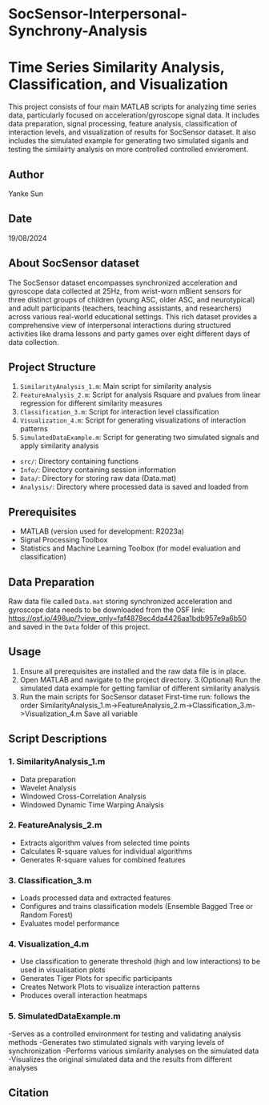 # SocSensor-Interpersonal-Synchrony-Analysis
# Time Series Similarity Analysis, Classification, and Visualization

This project consists of four main MATLAB scripts for analyzing time series data, particularly focused on acceleration/gyroscope signal data. It includes data preparation, signal processing, feature analysis, classification of interaction levels, and visualization of results for SocSensor dataset.
It also includes the simulated example for generating two simulated siganls and testing the similairty analysis on more controlled controlled envieroment.

## Author
Yanke Sun

## Date
19/08/2024

## About SocSensor dataset
The SocSensor dataset encompasses synchronized acceleration and gyroscope data collected at 25Hz, from wrist-worn mBient sensors for three distinct groups of children (young ASC, older ASC, and neurotypical) and adult participants (teachers, teaching assistants, and researchers) 
across various real-world educational settings. This rich dataset provides a comprehensive view of interpersonal interactions during structured activities like drama lessons and party games over eight different days of data collection.

## Project Structure
1. `SimilarityAnalysis_1.m`: Main script for similarity analysis
2. `FeatureAnalysis_2.m`: Script for analysis Rsquare and pvalues from linear regression for different similarity measures
3. `Classification_3.m`: Script for interaction level classification
4. `Visualization_4.m`: Script for generating visualizations of interaction patterns
5. `SimulatedDataExample.m`: Script for generating two simulated signals and apply similarity analysis
- `src/`: Directory containing functions
- `Info/`: Directory containing session information
- `Data/`: Directory for storing raw data (Data.mat) 
- `Analysis/`: Directory where processed data is saved and loaded from

## Prerequisites

- MATLAB (version used for development: R2023a)
- Signal Processing Toolbox
- Statistics and Machine Learning Toolbox (for model evaluation and classification)

## Data Preparation

Raw data file called `Data.mat` storing synchronized acceleration and gyroscope data needs to be downloaded from the OSF link: https://osf.io/498up/?view_only=faf4878ec4da4426aa1bdb957e9a6b50 and saved in the `Data` folder of this project.

## Usage

1. Ensure all prerequisites are installed and the raw data file is in place.
2. Open MATLAB and navigate to the project directory.
3.(Optional) Run the simulated data example for getting familiar of different similarity analysis
4. Run the main scripts for SocSensor dataset
   First-time run: follows the order SimilarityAnalysis_1.m->FeatureAnalysis_2.m->Classification_3.m->Visualization_4.m
   Save all variable

## Script Descriptions

### 1. SimilarityAnalysis_1.m
- Data preparation
- Wavelet Analysis
- Windowed Cross-Correlation Analysis
- Windowed Dynamic Time Warping Analysis

### 2. FeatureAnalysis_2.m
- Extracts algorithm values from selected time points
- Calculates R-square values for individual algorithms
- Generates R-square values for combined features

### 3. Classification_3.m

- Loads processed data and extracted features
- Configures and trains classification models (Ensemble Bagged Tree or Random Forest)
- Evaluates model performance

### 4. Visualization_4.m

- Use classification to generate threshold (high and low interactions) to be used in visualisation plots
- Generates Tiger Plots for specific participants
- Creates Network Plots to visualize interaction patterns
- Produces overall interaction heatmaps

### 5. SimulatedDataExample.m
-Serves as a controlled environment for testing and validating analysis methods
-Generates two stimulated signals with varying levels of synchronization
-Performs various similarity analyses on the simulated data
-Visualizes the original simulated data and the results from different analyses


## Citation

